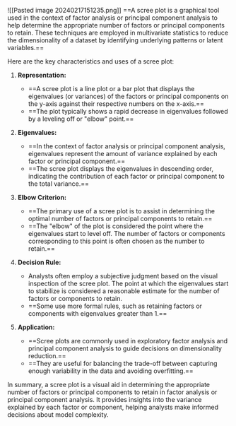 ![[Pasted image 20240217151235.png]]
==A scree plot is a graphical tool used in the context of factor analysis or principal component analysis to help determine the appropriate number of factors or principal components to retain. These techniques are employed in multivariate statistics to reduce the dimensionality of a dataset by identifying underlying patterns or latent variables.==

Here are the key characteristics and uses of a scree plot:

1. **Representation:**
   - ==A scree plot is a line plot or a bar plot that displays the eigenvalues (or variances) of the factors or principal components on the y-axis against their respective numbers on the x-axis.==
   - ==The plot typically shows a rapid decrease in eigenvalues followed by a leveling off or "elbow" point.==

2. **Eigenvalues:**
   - ==In the context of factor analysis or principal component analysis, eigenvalues represent the amount of variance explained by each factor or principal component.==
   - ==The scree plot displays the eigenvalues in descending order, indicating the contribution of each factor or principal component to the total variance.==

3. **Elbow Criterion:**
   - ==The primary use of a scree plot is to assist in determining the optimal number of factors or principal components to retain.==
   - ==The "elbow" of the plot is considered the point where the eigenvalues start to level off. The number of factors or components corresponding to this point is often chosen as the number to retain.==

4. **Decision Rule:**
   - Analysts often employ a subjective judgment based on the visual inspection of the scree plot. The point at which the eigenvalues start to stabilize is considered a reasonable estimate for the number of factors or components to retain.
   - ==Some use more formal rules, such as retaining factors or components with eigenvalues greater than 1.==

5. **Application:**
   - ==Scree plots are commonly used in exploratory factor analysis and principal component analysis to guide decisions on dimensionality reduction.==
   - ==They are useful for balancing the trade-off between capturing enough variability in the data and avoiding overfitting.==

In summary, a scree plot is a visual aid in determining the appropriate number of factors or principal components to retain in factor analysis or principal component analysis. It provides insights into the variance explained by each factor or component, helping analysts make informed decisions about model complexity.